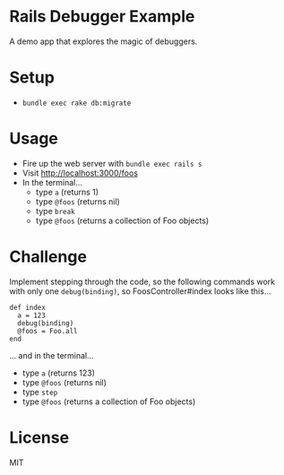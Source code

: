 Rails Debugger Example
======================

A demo app that explores the magic of debuggers.

Setup
=====

* `bundle exec rake db:migrate`

Usage
=====

* Fire up the web server with `bundle exec rails s`
* Visit [http://localhost:3000/foos](http://localhost:3000/foos)
* In the terminal...
  * type `a`     (returns 1)
  * type `@foos` (returns nil)
  * type `break`
  * type `@foos` (returns a collection of Foo objects)

Challenge
=========

Implement stepping through the code, so the following commands work with only one `debug(binding)`, so FoosController#index looks like this...

```
def index
  a = 123
  debug(binding)
  @foos = Foo.all
end
```

... and in the terminal...
* type `a`     (returns 123)
* type `@foos` (returns nil)
* type `step`
* type `@foos` (returns a collection of Foo objects)

License
=======

MIT

